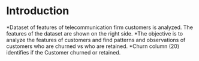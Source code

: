 <H1> Introduction </H1>

*Dataset of features of telecommunication firm customers is analyzed. The features of the dataset are shown on the right side.
*The objective is to analyze the features of customers and find patterns and observations of customers who are churned vs who are retained.
*Churn column (20) identifies if the Customer churned or retained.

